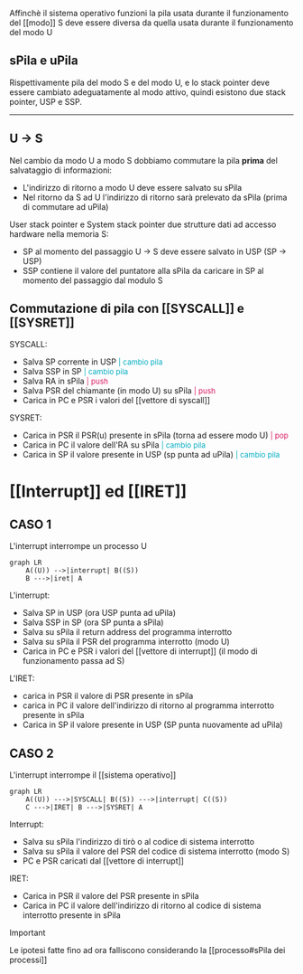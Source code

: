 Affinchè il sistema operativo funzioni la pila usata durante il funzionamento del [[modo]] S deve essere diversa da quella usata durante il funzionamento del modo U


## sPila e uPila
Rispettivamente pila del modo S e del modo U, e lo stack pointer deve essere cambiato adeguatamente al modo attivo, quindi esistono due stack pointer, USP e SSP.

---
 
 
## U -> S

Nel cambio da modo U a modo S dobbiamo commutare la pila **prima** del salvataggio di informazioni:
- L'indirizzo di ritorno a modo U deve essere salvato su sPila
- Nel ritorno da S ad U l'indirizzo di ritorno sarà prelevato da sPila (prima di commutare ad uPila)

User stack pointer e System stack pointer due strutture dati ad accesso hardware nella memoria S:
- SP al momento del passaggio U -> S deve essere salvato in USP (SP -> USP)
- SSP contiene il valore del puntatore alla sPila da caricare in SP al momento del passaggio dal modulo S



## Commutazione di pila con [[SYSCALL]] e [[SYSRET]]
SYSCALL:
- Salva SP corrente in USP <font COLOR = #00ACC1 SIZE = 2>| cambio pila </font> 
- Salva SSP in SP <font COLOR = #00ACC1 SIZE = 2> | cambio pila </font> 
- Salva RA in sPila <font COLOR = #D81B60 SIZE = 2> | push </font> 
- Salva PSR del chiamante (in modo U) su sPila <font COLOR = #D81B60 SIZE = 2>| push </font>
- Carica in PC e PSR i valori del [[vettore di syscall]]


SYSRET:
- Carica in PSR il PSR(u) presente in sPila (torna ad essere modo U) <font COLOR = #D81B60 SIZE = 2> | pop </font>
- Carica in PC il valore dell'RA su sPila  <font COLOR = #00ACC1 SIZE = 2> | cambio pila </font> 
- Carica in SP il valore presente in USP (sp punta ad uPila) <font COLOR = #00ACC1 SIZE = 2> | cambio pila </font> 


# [[Interrupt]] ed [[IRET]]

## CASO 1
L'interrupt interrompe un processo U
```mermaid
graph LR
	A((U)) -->|interrupt| B((S))
	B --->|iret| A
```

L'interrupt:
- Salva SP in USP (ora USP punta ad uPila)
- Salva SSP in SP (ora SP punta a sPila)
- Salva su sPila il return address del programma interrotto
- Salva su sPila il PSR del programma interrotto (modo U)
- Carica in PC e PSR i valori del [[vettore di interrupt]] (il modo di funzionamento passa ad S)

L'IRET:
- carica in PSR il valore di PSR presente in sPila
- carica in PC il valore dell'indirizzo di ritorno al programma interrotto presente in sPila
- Carica in SP il valore presente in USP (SP punta nuovamente ad uPila)


## CASO 2
L'interrupt interrompe il [[sistema operativo]]
```mermaid
graph LR
	A((U)) --->|SYSCALL| B((S)) --->|interrupt| C((S))
	C --->|IRET| B --->|SYSRET| A
```

Interrupt:
- Salva su sPila l'indirizzo di tirò o al codice di sistema interrotto
- Salva su sPila il valore del PSR del codice di sistema interrotto (modo S)
- PC e PSR caricati dal [[vettore di interrupt]]

IRET:
-  Carica in PSR il valore del PSR presente in sPila
- Carica in PC il valore dell'indirizzo di ritorno al codice di sistema interrotto presente in sPila

>[!important]
Le ipotesi fatte fino ad ora falliscono considerando la [[processo#sPila dei processi]]




